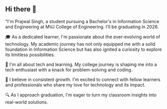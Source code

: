 ## Hi there 👋
"I'm Prajwal Singh, a student pursuing a Bachelor's in Information Science and Engineering at MVJ College of Engineering. I'll be graduating in 2026.

🎓 As a dedicated learner, I'm passionate about the ever-evolving world of technology. My academic journey has not only equipped me with a solid foundation in Information Science but has also ignited a curiosity to explore its limitless possibilities.

🌱 I'm all about tech and learning. My college journey is shaping me into a tech enthusiast with a knack for problem-solving and coding.

🚀 I believe in consistent growth. I'm excited to connect with fellow learners and professionals who share my love for technology and its impact.

🔍 As I approach graduation, I'm eager to turn my classroom insights into real-world solutions.
<!--
**iprajwalsingh7/iprajwalsingh7** is a ✨ _special_ ✨ repository because its `README.md` (this file) appears on your GitHub profile.

Here are some ideas to get you started:

- 🔭 I’m currently working on ...
- 🌱 I’m currently learning ...
- 👯 I’m looking to collaborate on ...
- 🤔 I’m looking for help with ...
- 💬 Ask me about ...
- 📫 How to reach me: ...
- 😄 Pronouns: ...
- ⚡ Fun fact: ...
-->
